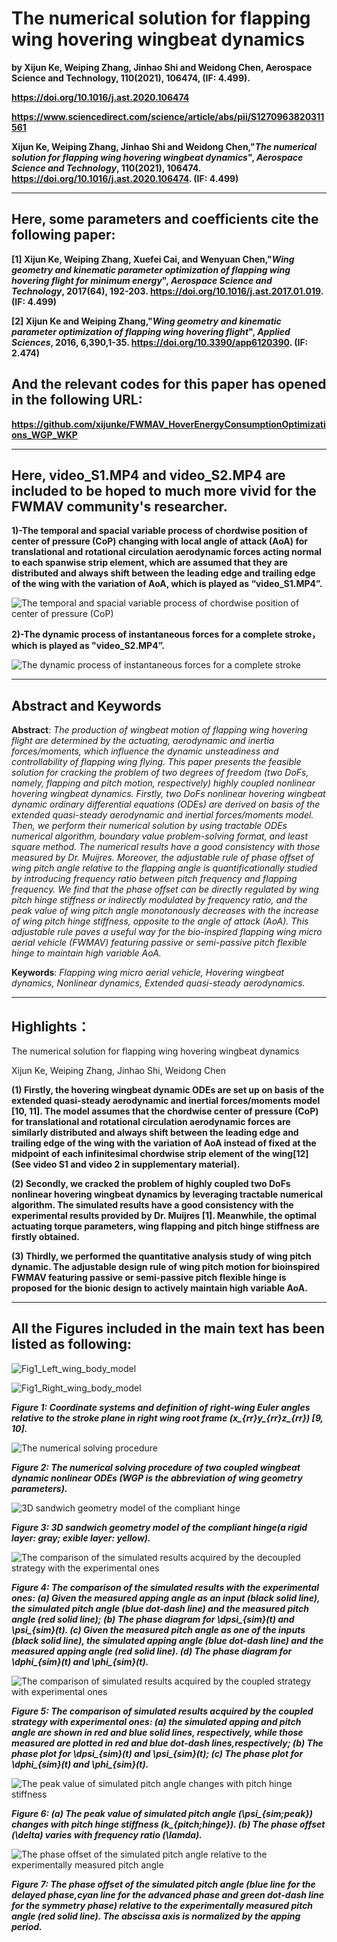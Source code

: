 ﻿# The numerical solution for flapping wing hovering wingbeat dynamics

**by Xijun Ke, Weiping Zhang, Jinhao Shi and Weidong Chen, Aerospace Science and Technology, 110(2021), 106474, (IF: 4.499).**

**https://doi.org/10.1016/j.ast.2020.106474**

**https://www.sciencedirect.com/science/article/abs/pii/S1270963820311561**

**Xijun Ke, Weiping Zhang, Jinhao Shi and Weidong Chen,"*The numerical solution for flapping wing hovering wingbeat dynamics*", ***Aerospace Science and Technology***, 110(2021), 106474. https://doi.org/10.1016/j.ast.2020.106474. (IF: 4.499)**

---------------------------------------------------------------------------------------------------------   

## Here, some parameters and coefficients cite the following paper:

**[1] Xijun Ke, Weiping Zhang, Xuefei Cai, and Wenyuan Chen,"*Wing geometry and kinematic parameter optimization of flapping wing hovering flight for minimum energy*", ***Aerospace Science and Technology***, 2017(64), 192-203. https://doi.org/10.1016/j.ast.2017.01.019. (IF: 4.499)**

**[2] Xijun Ke and Weiping Zhang,"*Wing geometry and kinematic parameter optimization of flapping wing hovering flight*", ***Applied Sciences***, 2016, 6,390,1-35. https://doi.org/10.3390/app6120390. (IF: 2.474)**

## And the relevant codes for this paper has opened in the following URL:

**https://github.com/xijunke/FWMAV_HoverEnergyConsumptionOptimizations_WGP_WKP**

---------------------------------------------------------------------------------------------------------   

## Here, video_S1.MP4 and video_S2.MP4 are included to be hoped to much more vivid for the FWMAV community's researcher.

**1)-The temporal and spacial variable process of chordwise position of center of pressure (CoP) changing with local angle of attack (AoA) for translational and rotational circulation aerodynamic forces acting normal to each spanwise strip element, which are assumed that they are distributed and always shift between the leading edge and trailing edge of the wing with the variation of AoA, which is played as “video_S1.MP4”.**

![The temporal and spacial variable process of chordwise position of center of pressure (CoP)](https://github.com/xijunke/FWMAV_HoverWingbeatDynamics/blob/main/videos/video_S1.gif)


**2)-The dynamic process of instantaneous forces for a complete stroke，which is played as "video_S2.MP4”.**

![The dynamic process of instantaneous forces for a complete stroke](https://github.com/xijunke/FWMAV_HoverWingbeatDynamics/blob/main/videos/video_S2.gif)

---------------------------------------------------------------------------------------------------------   

## Abstract and Keywords

**Abstract**: *The production of wingbeat motion of flapping wing hovering flight are determined by the actuating, aerodynamic and inertia forces/moments, which influence the dynamic unsteadiness and controllability of flapping wing flying. This paper presents the feasible solution for cracking the problem of two degrees of freedom (two DoFs, namely, flapping and pitch motion, respectively) highly coupled nonlinear hovering wingbeat dynamics. Firstly, two DoFs nonlinear hovering wingbeat dynamic ordinary differential equations (ODEs) are derived on basis of the extended quasi-steady aerodynamic and inertial forces/moments model. Then, we perform their numerical solution by using tractable ODEs numerical algorithm, boundary value problem-solving format, and least square method. The numerical results have a good consistency with those measured by Dr. Muijres. Moreover, the adjustable rule of phase offset of wing pitch angle relative to the flapping angle is quantificationally studied by introducing frequency ratio between pitch frequency and flapping frequency. We find that the phase offset can be directly regulated by wing pitch hinge stiffness or indirectly modulated by frequency ratio, and the peak value of wing pitch angle monotonously decreases with the increase of wing pitch hinge stiffness, opposite to the angle of attack (AoA). This adjustable rule paves a useful way for the bio-inspired flapping wing micro aerial vehicle (FWMAV) featuring passive or semi-passive pitch flexible hinge to maintain high variable AoA.*

**Keywords**: *Flapping wing micro aerial vehicle, Hovering wingbeat dynamics, Nonlinear dynamics, Extended quasi-steady aerodynamics.*

---------------------------------------------------------------------------------------------------------   

## Highlights：

The numerical solution for flapping wing hovering wingbeat dynamics

Xijun Ke, Weiping Zhang, Jinhao Shi, Weidong Chen

**(1) Firstly, the hovering wingbeat dynamic ODEs are set up on basis of the extended quasi-steady aerodynamic and inertial forces/moments model [10, 11]. The model assumes that the chordwise center of pressure (CoP) for translational and rotational circulation aerodynamic forces are similarly distributed and always shift between the leading edge and trailing edge of the wing with the variation of AoA instead of fixed at the midpoint of each infinitesimal chordwise strip element of the wing[12](See video S1 and video 2 in supplementary material).**

**(2) Secondly, we cracked the problem of highly coupled two DoFs nonlinear hovering wingbeat dynamics by leveraging tractable numerical algorithm. The simulated results have a good consistency with the experimental results provided by Dr. Muijres [1]. Meanwhile, the optimal actuating torque parameters, wing flapping and pitch hinge stiffness are firstly obtained.**

**(3) Thirdly, we performed the quantitative analysis study of wing pitch dynamic. The adjustable design rule of wing pitch motion for bioinspired FWMAV featuring passive or semi-passive pitch flexible hinge is proposed for the bionic design to actively maintain high variable AoA.**

---------------------------------------------------------------------------------------------------------   

## All the Figures included in the main text has been listed as following:

![Fig1_Left_wing_body_model](https://github.com/xijunke/FWMAV_HoverWingbeatDynamics/blob/main/pic_png/Fig1_Left_wing_body_model_s1_4_12_2.png)

![Fig1_Right_wing_body_model](https://github.com/xijunke/FWMAV_HoverWingbeatDynamics/blob/main/pic_png/Fig1_Right_wing_body_model_s1_4_13_2.png)

***Figure 1: Coordinate systems and definition of right-wing Euler angles relative to the stroke plane in right wing root frame (x_{rr}y_{rr}z_{rr}) [9, 10].***


![The numerical solving procedure](https://github.com/xijunke/FWMAV_HoverWingbeatDynamics/blob/main/pic_png/Fig2.png)

***Figure 2: The numerical solving procedure of two coupled wingbeat dynamic nonlinear ODEs (WGP is the abbreviation of wing geometry parameters).***


![3D sandwich geometry model of the compliant hinge](https://github.com/xijunke/FWMAV_HoverWingbeatDynamics/blob/main/pic_png/Fig3.png)

***Figure 3: 3D sandwich geometry model of the compliant hinge(a rigid layer: gray; exible layer: yellow).***


![The comparison of the simulated results acquired by the decoupled strategy with the experimental ones](https://github.com/xijunke/FWMAV_HoverWingbeatDynamics/blob/main/pic_png/Fig4.png)

***Figure 4: The comparison of the simulated results with the experimental ones: (a) Given the measured apping angle as an input (black solid line), the simulated pitch angle (blue
dot-dash line) and the measured pitch angle (red solid line); (b) The phase diagram for \dpsi_{sim}(t) and  \psi_{sim}(t). (c) Given the measured pitch angle as one of the inputs (black solid
line), the simulated apping angle (blue dot-dash line) and the measured apping angle (red solid line). (d) The phase diagram for \dphi_{sim}(t) and \phi_{sim}(t).***


![The comparison of simulated results acquired by the coupled strategy with experimental ones](https://github.com/xijunke/FWMAV_HoverWingbeatDynamics/blob/main/pic_png/Fig5.png)

***Figure 5: The comparison of simulated results acquired by the coupled strategy with experimental ones: (a) the simulated apping and pitch angle are shown in red and blue solid lines, respectively, while those measured are plotted in red and blue dot-dash lines,respectively; (b) The phase plot for \dpsi_{sim}(t) and \psi_{sim}(t); (c) The phase plot for \dphi_{sim}(t) and \phi_{sim}(t).***


![The peak value of simulated pitch angle changes with pitch hinge stiffness](https://github.com/xijunke/FWMAV_HoverWingbeatDynamics/blob/main/pic_png/Fig6.png)

***Figure 6: (a) The peak value of simulated pitch angle (\psi_{sim;peak}) changes with pitch hinge stiffness (k_{pitch;hinge}). (b) The phase offset (\delta) varies with frequency ratio (\lamda).***


![The phase offset of the simulated pitch angle relative to the experimentally measured pitch angle](https://github.com/xijunke/FWMAV_HoverWingbeatDynamics/blob/main/pic_png/Fig7.png)

***Figure 7: The phase offset of the simulated pitch angle (blue line for the delayed phase,cyan line for the advanced phase and green dot-dash line for the symmetry phase) relative to the experimentally measured pitch angle (red solid line). The abscissa axis is normalized by the apping period.***



